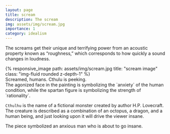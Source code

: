 ```yaml
---
layout: page
title: scream
description: The scream
img: assets/img/scream.jpg
importance: 1
category: idealism
---
```

The screams get their unique and terrifying power from an acoustic property known as “roughness,” which corresponds to how quickly a sound changes in loudness. 

<div class="row">
    <div class="col-sm mt-3 mt-md-0">
        {% responsive_image path: assets/img/scream.jpg title: "scream image" class: "img-fluid rounded z-depth-1" %}
    </div>
</div>
<div class="caption">
    Screamed, humans. Cthulu is peeking. 
</div>
The agonized face in the painting is symbolizing the `anxiety` of the human condition, while the spartan figure is symbolizing the strength of `rationality`.

`Cthulhu` is the name of a fictional monster created by author H.P. Lovecraft. The creature is described as a combination of an octopus, a dragon, and a human being, and just looking upon it will drive the viewer insane.

The piece symbolized an anxious man who is about to go insane.